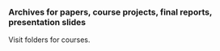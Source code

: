 ### Archives for papers, course projects, final reports, presentation slides

Visit folders for courses.
